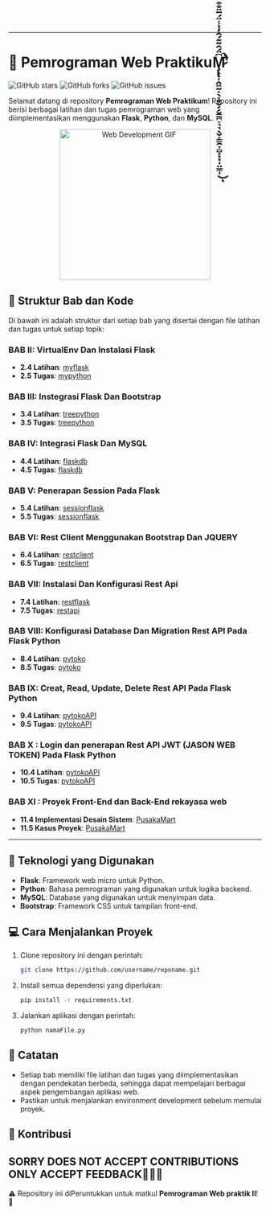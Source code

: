 
---

# 🚀 Pemrograman Web PraktikuM̷̧̢̢̛͎̭͖̰͕̖̠̥̮̗̗̬̳̪̠͉͉̖̬͕͇̯͕̻̝͓͓̩̤̲̼͎͆̈́̂͂͊́̑̒̽̾̈́̅̈̐͊̿̈̂͌̈́̏̈́̅͗̎̑̅̈́̽̓̍̈́͐̐͛̿̈́̅́̈́͊͘̕̚͜͝͠͠ͅ

![GitHub stars](https://img.shields.io/github/stars/ZidanAlfianMubarok/Pemrograman-Web-Praktikum?style=social)
![GitHub forks](https://img.shields.io/github/forks/ZidanAlfianMubarok/Pemrograman-Web-Praktikum?style=social)
![GitHub issues](https://img.shields.io/github/issues/ZidanAlfianMubarok/Pemrograman-Web-Praktikum)

Selamat datang di repository **Pemrograman Web Praktikum**! Repository ini berisi berbagai latihan dan tugas pemrograman web yang diimplementasikan menggunakan **Flask**, **Python**, dan **MySQL**.

<div align="center">
    <img src="https://i.giphy.com/media/v1.Y2lkPTc5MGI3NjExMGFyeXg4c3hyMWY3MGI1dTRnM2tpMTM4bHR6eGlrMTN2MDF5Ync3bCZlcD12MV9pbnRlcm5hbF9naWZfYnlfaWQmY3Q9Zw/rhZr8u3cvxe0ksf1ej/giphy.gif" alt="Web Development GIF" width="300"/>
</div>

## 📂 Struktur Bab dan Kode

Di bawah ini adalah struktur dari setiap bab yang disertai dengan file latihan dan tugas untuk setiap topik:

### **BAB II**: VirtualEnv Dan Instalasi Flask
- **2.4 Latihan**: [myflask](./myflask)
- **2.5 Tugas**: [mypython](./mypython)

### **BAB III**: Instegrasi Flask Dan Bootstrap
- **3.4 Latihan**: [treepython](./treepython)
- **3.5 Tugas**: [treepython](./treepython)

### **BAB IV**: Integrasi Flask Dan MySQL
- **4.4 Latihan**: [flaskdb](./flaskdb)
- **4.5 Tugas**: [flaskdb](./flaskdb)

### **BAB V**: Penerapan Session Pada Flask
- **5.4 Latihan**: [sessionflask](./sessionflask)
- **5.5 Tugas**: [sessionflask](./sessionflask)

### **BAB VI**: Rest Client Menggunakan Bootstrap Dan JQUERY
- **6.4 Latihan**: [restclient](./laragon/bin/apache/htdocs/restclient)
- **6.5 Tugas**: [restclient](./laragon/bin/apache/htdocs/restclient)

### **BAB VII**: Instalasi Dan Konfigurasi Rest Api
- **7.4 Latihan**: [restflask](./restflask)
- **7.5 Tugas**: [restapi](./restapi)

### **BAB VIII**: Konfigurasi Database Dan Migration Rest API Pada Flask Python
- **8.4 Latihan**: [pytoko](./pytoko)
- **8.5 Tugas**: [pytoko](./pytoko)

### **BAB IX**: Creat, Read, Update, Delete Rest API Pada Flask Python
- **9.4 Latihan**: [pytokoAPI](./pytokoAPI)
- **9.5 Tugas**: [pytokoAPI](./pytokoAPI)

### **BAB X** : Login dan penerapan Rest API JWT (JASON WEB TOKEN) Pada Flask Python
- **10.4 Latihan**: [pytokoAPI](./pytokoAPI)
- **10.5 Tugas**: [pytokoAPI](./pytokoAPI)

### **BAB XI** : Proyek Front-End dan Back-End rekayasa web
- **11.4 Implementasi Desain Sistem**: [PusakaMart](./PusakaMart)
- **11.5 Kasus Proyek**: [PusakaMart](./PusakaMart)


---

## 🔧 Teknologi yang Digunakan

- **Flask**: Framework web micro untuk Python.
- **Python**: Bahasa pemrograman yang digunakan untuk logika backend.
- **MySQL**: Database yang digunakan untuk menyimpan data.
- **Bootstrap**: Framework CSS untuk tampilan front-end.

## 💻 Cara Menjalankan Proyek

1. Clone repository ini dengan perintah:
   ```bash
   git clone https://github.com/username/reponame.git
   ```
2. Install semua dependensi yang diperlukan:
   ```bash
   pip install -r requirements.txt
   ```
3. Jalankan aplikasi dengan perintah:
   ```bash
   python namaFile.py
   ```

## 📝 Catatan

- Setiap bab memiliki file latihan dan tugas yang diimplementasikan dengan pendekatan berbeda, sehingga dapat mempelajari berbagai aspek pengembangan aplikasi web.
- Pastikan untuk menjalankan environment development sebelum memulai proyek.

## 🤝 Kontribusi

SORRY DOES NOT ACCEPT CONTRIBUTIONS ONLY ACCEPT FEEDBACK🙋🏻‍♂️
---

⚠️ Repository ini diPeruntukkan untuk matkul **Pemrograman Web praktik II**! 🎉

